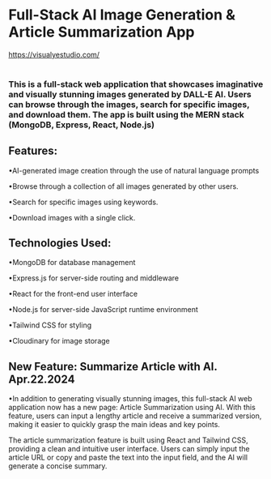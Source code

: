 <h1>Full-Stack AI Image Generation & Article Summarization App</h1>

<a href="https://visualyestudio.com/">https://visualyestudio.com/</a>
<br></br>
<h3>This is a full-stack  web application that showcases imaginative and visually stunning images generated by DALL-E AI. Users can browse through the images, search for specific images, and download them. The app is built using the MERN stack (MongoDB, Express, React, Node.js)<h3>


<h2>Features:</h2>

•AI-generated image creation through the use of natural language prompts
  
•Browse through a collection of all images generated by other users.
  
•Search for specific images using keywords.
  
•Download images with a single click.

<h2>Technologies Used: </h2>

•MongoDB for database management

•Express.js for server-side routing and middleware

•React for the front-end user interface

•Node.js for server-side JavaScript runtime environment
  
•Tailwind CSS for styling

•Cloudinary for image storage

<h2>New Feature: Summarize Article with AI. Apr.22.2024</h2>
•In addition to generating visually stunning images, this full-stack AI web application now has a new page: Article Summarization using AI. With this feature, users can input a lengthy article and receive a summarized version, making it easier to quickly grasp the main ideas and key points.

The article summarization feature is built using React and Tailwind CSS, providing a clean and intuitive user interface. Users can simply input the article URL or copy and paste the text into the input field, and the AI will generate a concise summary.
